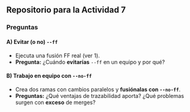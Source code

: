 ## Repositorio para la Actividad 7

### Preguntas

#### A) Evitar (o no) `--ff`

- Ejecuta una fusión FF real (ver 1).
- **Pregunta:** ¿Cuándo **evitarías** `--ff` en un equipo y por qué?

#### B) Trabajo en equipo con `--no-ff`

- Crea dos ramas con cambios paralelos y **fusiónalas con `--no-ff`**.
- **Preguntas:** ¿Qué ventajas de trazabilidad aporta? ¿Qué problemas surgen con **exceso** de merges?
